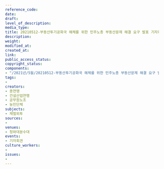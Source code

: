 ```yaml
---
reference_code: 
date: 
draft: 
level_of_description: 
media_type: 
title: 20210512-부동산투기공화국 해체를 위한 민주노총 부동산문제 해결 요구 발표 기자회견
description: 
weight: 
modified_at: 
created_at: 
link: 
public_access_status: 
copyright_status: 
components:
- "/2021년/5월/20210512-부동산투기공화국 해체를 위한 민주노총 부동산문제 해결 요구 발표 기자회견/_1DX0057.jpg"
tags:
- 
creators:
- 총연맹
- 건설산업연맹
- 공무원노조
- 농민단체
subjects:
- 재벌외투
sources:
- 
venues:
- 청와대분수대
events:
- 기자회견
culture_workers:
- 
issues:
- 
---
```

